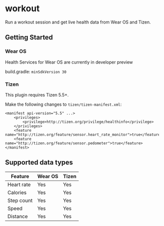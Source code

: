 # workout

Run a workout session and get live health data from Wear OS and Tizen.

## Getting Started

### Wear OS
Health Services for Wear OS are currently in developer preview

build.gradle:
`minSdkVersion 30`

### Tizen

This plugin requires Tizen 5.5+.

Make the following changes to `tizen/tizen-manifest.xml`:
```
<manifest api-version="5.5" ...>
    <privileges>
        <privilege>http://tizen.org/privilege/healthinfo</privilege>
    </privileges>
    <feature name="http://tizen.org/feature/sensor.heart_rate_monitor">true</feature>
    <feature name="http://tizen.org/feature/sensor.pedometer">true</feature>
</manifest>
```

## Supported data types

| Feature     | Wear OS     | Tizen       |
| ----------- | ----------- | ----------- |
| Heart rate  | Yes         | Yes         |
| Calories    | Yes         | Yes         |
| Step count  | Yes         | Yes         |
| Speed       | Yes         | Yes         |
| Distance    | Yes         | Yes         |